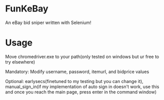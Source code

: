 # FunKeBay
An eBay bid sniper written with Selenium!

# Usage
Move chromedriver.exe to your path(only tested on windows but ur free to try elsewhere)

Mandatory: Modify username, password, itemurl, and bidprice values

Optional: earlysecs(finetuned to my testing but you can change it), manual_sign_in(if my implementation of auto sign in doesn't work, use this and once you reach the main page, press enter in the command window)
